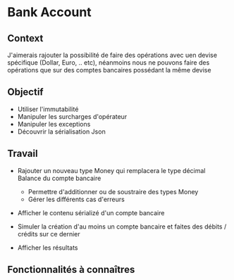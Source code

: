# Bank Account


## Context
J'aimerais rajouter la possibilité de faire des opérations avec uen devise spécifique (Dollar, Euro, .. etc), néanmoins nous ne pouvons faire des opérations que sur des comptes bancaires possédant la même devise

## Objectif
- Utiliser l'immutabilité
- Manipuler les surcharges d'opérateur
- Manipuler les exceptions
- Découvrir la sérialisation Json

## Travail
- Rajouter un nouveau type Money qui remplacera le type décimal Balance du compte bancaire
    - Permettre d'additionner ou de soustraire des types Money
    - Gérer les différents cas d'erreurs
- Afficher le contenu sérializé d'un compte bancaire

- Simuler la création d'au moins un compte bancaire et faites des débits / crédits sur ce dernier
- Afficher les résultats

## Fonctionnalités à connaîtres